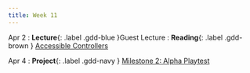 ```yaml
---
title: Week 11
---
```


Apr 2
: **Lecture**{: .label .gdd-blue }Guest Lecture
: **Reading**{: .label .gdd-brown } [Accessible Controllers]

Apr 4
: **Project**{: .label .gdd-navy } [Milestone 2: Alpha Playtest]

[Accessible Controllers]: https://www.cnet.com/news/microsofts-new-xbox-adaptive-controller-puts-disabled-players-back-in-the-game/

[Milestone 2: Alpha Playtest]: ../pages/projects/project3/project3
